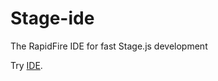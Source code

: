 # Stage-ide
The RapidFire IDE for fast Stage.js development

Try [IDE](http://mr-beaver.github.io/Stage-ide/).
